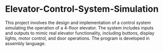 # Elevator-Control-System-Simulation
 This project involves the design and implementation of a control system simulating the operation of a 4-floor elevator. The system includes inputs and outputs to mimic real elevator functionality, including buttons, display lights, motor control, and door operations. The program is developed in assembly language.
